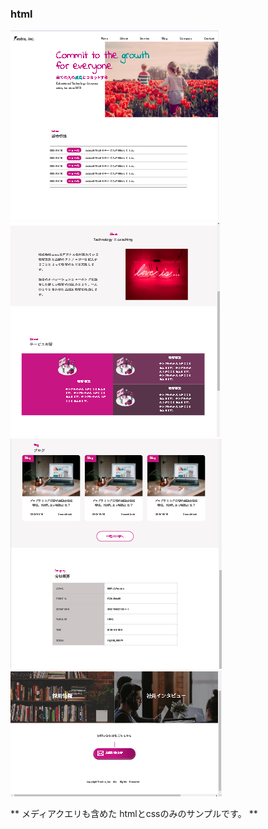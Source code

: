 ### html

![スクールのお勉強画面](sample1.png)
![スクールのお勉強画面](sample2.png)
![スクールのお勉強画面](sample3.png)
![スクールのお勉強画面](sample4.png)

** メディアクエリも含めた htmlとcssのみのサンプルです。 **
